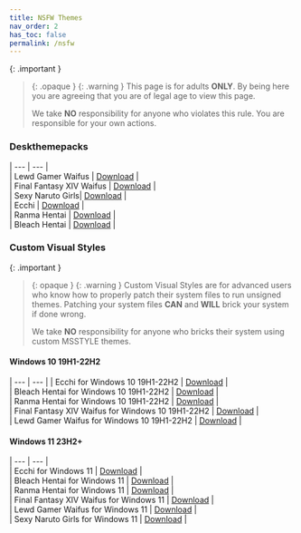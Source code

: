 ```yaml
---
title: NSFW Themes
nav_order: 2
has_toc: false
permalink: /nsfw
---
```


{: .important }
> {: .opaque }
> {: .warning }
> This page is for adults **ONLY**. By being here you are agreeing that you are of legal age to view this page.
> 
> We take **NO** responsibility for anyone who violates this rule. You are responsible for your own actions.

### Deskthemepacks
 
| --- | --- |   
| Lewd Gamer Waifus | [Download][LewdGamerWaifus] |  
| Final Fantasy XIV Waifus | [Download][FFXIVWaifus] |  
| Sexy Naruto Girls| [Download][SexyNarutoGirls] |  
| Ecchi | [Download][Ecchi] |  
| Ranma Hentai | [Download][RanmaHentai] |  
| Bleach Hentai | [Download][BLEACHHentai] |  

### Custom Visual Styles

{: .important }
> {: opaque }
> {: .warning }
> Custom Visual Styles are for advanced users who know how to properly patch their system files to run unsigned themes. 
> Patching your system files **CAN** and **WILL** brick your system if done wrong.
>
> We take **NO** responsibility for anyone who bricks their system using custom MSSTYLE themes.

#### Windows 10 19H1-22H2
 
| --- | --- |
| Ecchi for Windows 10 19H1-22H2 |  [Download][Win10Ecchi] |  
| Bleach Hentai for Windows 10 19H1-22H2 | [Download][Win10BLEACHHentai] |  
| Ranma Hentai for Windows 10 19H1-22H2 | [Download][Win10RanmaHentai] |  
| Final Fantasy XIV Waifus for Windows 10 19H1-22H2 | [Download][Win10FFXIVWaifus] |  
| Lewd Gamer Waifus for Windows 10 19H1-22H2 | [Download][Win10LewdGamerWaifus] |  


#### Windows 11 23H2+

| --- | --- |  
| Ecchi for Windows 11 | [Download][Win11Ecchi] |  
| Bleach Hentai for Windows 11 | [Download][Win11BLEACHHentai] |   
| Ranma Hentai for Windows 11 | [Download][Win11RanmaHentai]  |  
| Final Fantasy XIV Waifus for Windows 11  | [Download][Win11FFXIVWaifus] |  
| Lewd Gamer Waifus for Windows 11  | [Download][Win11LewdGamerWaifus] |  
| Sexy Naruto Girls for Windows 11  | [Download][Win11SexyNarutoGirls] |  

<!-- ////////////////////////////////////////////////////////////////////////////////////////////////////////////////////// -->

[Win10Ecchi]: https://github.com/The-Back-Room//Ecchi-UI-X2-Theme-for-Windows-10-19H1-22H2
[Win10BLEACHHentai]: https://github.com/The-Back-Room//Bleach-Hentai-UI-X2-Themes-for-Windows-10-19H1-22H2
[Win10RanmaHentai]: https://github.com/The-Back-Room//Ranma-Hentai-UI-X2-Theme-for-Windows-10-19H1-22H2
[Win10FFXIVWaifus]: https://github.com/The-Back-Room//Final-Fantasy-XIV-Waifus-UI-X2-Theme-for-Windows-10-19H1-22H2
[Win10LewdGamerWaifus]: https://github.com/The-Back-Room/Lewd-Gamer-Waifus-UI-X2-Theme-for-Windows-10-19H1-22H2

[Win11Ecchi]: https://github.com/The-Back-Room//Ecchi-Themes-for-Windows-11
[Win11BLEACHHentai]: https://github.com/The-Back-Room//Bleach-Hentai-Themes-for-Windows-11
[Win11RanmaHentai]: https://github.com/The-Back-Room//Ranma-Hentai-Themes-for-Windows-11
[Win11FFXIVWaifus]: https://github.com/The-Back-Room//Final-Fantasy-XIV-Waifus-Themes-for-Windows-11
[Win11LewdGamerWaifus]: https://github.com/The-Back-Room/Lewd-Gamer-Waifus-Themes-for-Windows-11
[Win11SexyNarutoGirls]: https://github.com/The-Back-Room/Sexy-Naruto-Girls-Themes-for-Windows-11

[LewdGamerWaifus]: https://gitlab.com/the-back-room/Themes/-/archive/main/Themes-main.zip?path=Deskthemepacks/NSFW/Lewd-Gamer-Waifus
[FFXIVWaifus]: https://gitlab.com/the-back-room/Themes/-/archive/main/Themes-main.zip?path=Deskthemepacks/NSFW/Final-Fantasy-XIV-Waifus
[SexyNarutoGirls]: https://gitlab.com/the-back-room/Themes/-/archive/main/Themes-main.zip?path=Deskthemepacks/NSFW/Sexy-Naruto-Girls
[Ecchi]: https://gitlab.com/the-back-room/Themes/-/archive/main/Themes-main.zip?path=Deskthemepacks/NSFW/Ecchi
[RanmaHentai]: https://gitlab.com/the-back-room/Themes/-/archive/main/Themes-main.zip?path=Deskthemepacks/NSFW/Ranma-Hentai
[BLEACHHentai]: https://gitlab.com/the-back-room/Themes/-/archive/main/Themes-main.zip?path=Deskthemepacks/NSFW/Bleach-Hentai

<!-- ////////////////////////////////////////////////////////////////////////////////////////////////////////////////////// -->